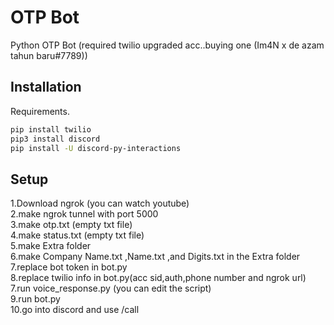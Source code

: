 # OTP Bot

Python OTP Bot (required twilio upgraded acc..buying one (Im4N x de azam tahun baru#7789))

## Installation

Requirements.

```bash
pip install twilio
pip3 install discord
pip install -U discord-py-interactions
```

## Setup

1.Download ngrok (you can watch youtube)\
2.make ngrok tunnel with port 5000\
3.make otp.txt (empty txt file)\
4.make status.txt (empty txt file)\
5.make Extra folder\
6.make Company Name.txt ,Name.txt ,and  Digits.txt in the Extra folder\
7.replace bot token in bot.py\
8.replace twilio info in bot.py(acc sid,auth,phone number and ngrok url)\
7.run voice_response.py (you can edit the script)\
9.run bot.py\
10.go into discord and use /call
